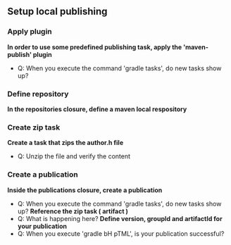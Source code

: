 ## Setup local publishing

### Apply plugin
**In order to use some predefined publishing task, apply the 'maven-publish' plugin**
- Q: When you execute the command 'gradle tasks', do new tasks show up?

### Define repository
**In the repositories closure, define a maven local respository**

### Create zip task
**Create a task that zips the author.h file**
- Q: Unzip the file and verify the content

### Create a publication
**Inside the publications closure, create a publication**
- Q: When you execute the command 'gradle tasks', do new tasks show up?
**Reference the zip task ( artifact <zipTask>)**
- Q: What is happening here?
**Define version, groupId and artifactId for your publication**
- Q: When you execute 'gradle bH pTML', is your publication successful? 
